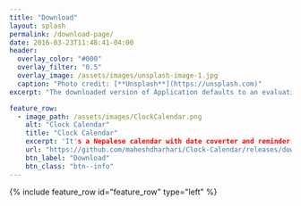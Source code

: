 ```yaml
---
title: "Download"
layout: splash
permalink: /download-page/
date: 2016-03-23T11:48:41-04:00
header:
  overlay_color: "#000"
  overlay_filter: "0.5"
  overlay_image: /assets/images/unsplash-image-1.jpg
  caption: "Photo credit: [**Unsplash**](https://unsplash.com)"
excerpt: "The downloaded version of Application defaults to an evaluation version and it is fully enabled as a licensed version. It is supported on Windows XP - Windows 10 and works on both 32 and 64 bit variations."

feature_row:
  - image_path: /assets/images/ClockCalendar.png
    alt: "Clock Calendar"
    title: "Clock Calendar"
    excerpt: 'It's a Nepalese calendar with date coverter and reminder.'
    url: "https://github.com/maheshdharhari/Clock-Calendar/releases/download/1.0.0.1/Clock.Calendar.msi"
    btn_label: "Download"
    btn_class: "btn--info"
---
```


{% include feature_row id="feature_row" type="left" %}
